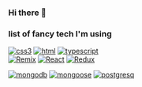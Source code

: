 ### Hi there 👋

<!--
**laszloekovacs/laszloekovacs** is a ✨ _special_ ✨ repository because its `README.md` (this file) appears on your GitHub profile.

Here are some ideas to get you started:

- 🔭 I’m currently working on ...
- 🌱 I’m currently learning ...
- 👯 I’m looking to collaborate on ...
- 🤔 I’m looking for help with ...
- 💬 Ask me about ...
- 📫 How to reach me: ...
- 😄 Pronouns: ...
- ⚡ Fun fact: ...
-->
<!--[![  label  ](   badgeurl   )] ( ) -->
### list of fancy tech I'm using
<!-- [![javascript]()](http://ok.lo) -->
[![css3](https://img.shields.io/badge/CSS3-1572B6?style=for-the-badge&logo=CSS3&logoColor=FFFFFF&logoWidth=14)](https://mdn.org)
[![html](https://img.shields.io/badge/HTML5-E34F26?style=for-the-badge&logo=HTML5&logoColor=FFFFFF&logoWidth=14)](https://mdn.org)
[![typescript](https://img.shields.io/badge/TypeScript-3178C6?style=for-the-badge&logo=TypeScript&logoColor=FFFFFF&logoWidth=14)](http://tsc.com)
<br />
[![Remix](https://img.shields.io/badge/Remix-000000?style=for-the-badge&logo=Remix&logoColor=FFFFFF&logoWidth=14)](https://remix.run)
[![React](https://img.shields.io/badge/React-61DAFB?style=for-the-badge&logo=React&logoColor=FFFFFF&logoWidth=14)](https://react.dev)
[![Redux](https://img.shields.io/badge/Redux-764ABC?style=for-the-badge&logo=Redux&logoColor=FFFFFF&logoWidth=14)](http://reduxtoolkit.com)

[![mongodb](https://img.shields.io/badge/MongoDB-47A248?style=for-the-badge&logo=MongoDB&logoColor=FFFFFF&logoWidth=14)](http://ki.ki)
[![mongoose](https://img.shields.io/badge/Mongoose-880000?style=for-the-badge&logo=Mongoose&logoColor=FFFFFF&logoWidth=14)](ht://juj.li)
[![postgresq](https://img.shields.io/badge/PostgreSQL-4169E1?style=for-the-badge&logo=PostgreSQL&logoColor=FFFFFF&logoWidth=14)](ku://io.kl)
